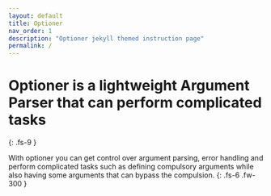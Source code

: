 ```yaml
---
layout: default
title: Optioner
nav_order: 1
description: "Optioner jekyll themed instruction page"
permalink: /
---
```


# Optioner is a lightweight Argument Parser that can perform complicated tasks
{: .fs-9 }

With optioner you can get control over argument parsing, error handling and perform complicated tasks such as defining compulsory arguments while also having some arguments that can bypass the compulsion.
{: .fs-6 .fw-300 }

